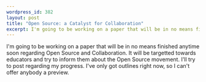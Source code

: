 ```yaml
--- 
wordpress_id: 382
layout: post
title: "Open Source: a Catalyst for Collaboration"
excerpt: I'm going to be working on a paper that will be in no means finished anytime soon regarding Open Source and Collaboration.  It will be targetted towards educators and try to inform them about the Open Source movement.  I'll try to post regarding my progress.  I've only got outlines right now, so I can't offer anybody a preview.
---
```

I'm going to be working on a paper that will be in no means finished anytime soon regarding Open Source and Collaboration.  It will be targetted towards educators and try to inform them about the Open Source movement.  I'll try to post regarding my progress.  I've only got outlines right now, so I can't offer anybody a preview.
